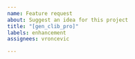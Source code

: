 ```yaml
---
name: Feature request
about: Suggest an idea for this project
title: "[gen_clib_pro]"
labels: enhancement
assignees: vroncevic

---
```



